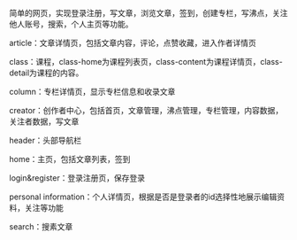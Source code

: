 简单的网页，实现登录注册，写文章，浏览文章，签到，创建专栏，写沸点，关注他人账号，搜索，个人主页等功能。

article：文章详情页，包括文章内容，评论，点赞收藏，进入作者详情页

class：课程，class-home为课程列表页，class-content为课程详情页，class-detail为课程的内容。

column：专栏详情页，显示专栏信息和收录文章

creator：创作者中心，包括首页，文章管理，沸点管理，专栏管理，内容数据，关注者数据，写文章

header：头部导航栏

home：主页，包括文章列表，签到

login&register：登录注册页，保存登录

personal information：个人详情页，根据是否是登录者的id选择性地展示编辑资料，关注等功能

search：搜素文章
